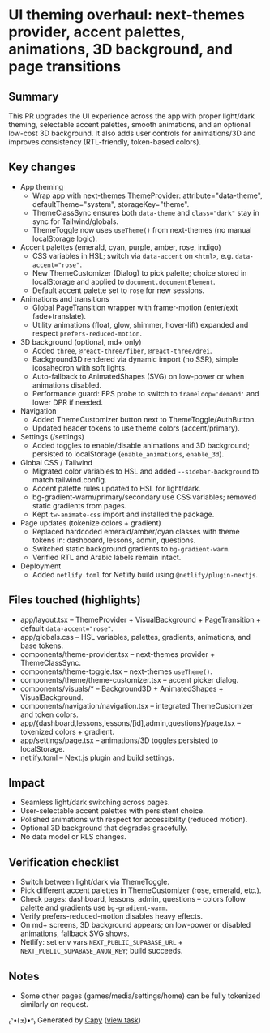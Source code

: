 # UI theming overhaul: next-themes provider, accent palettes, animations, 3D background, and page transitions

## Summary
This PR upgrades the UI experience across the app with proper light/dark theming, selectable accent palettes, smooth animations, and an optional low-cost 3D background. It also adds user controls for animations/3D and improves consistency (RTL-friendly, token-based colors).

## Key changes
- App theming
  - Wrap app with next-themes ThemeProvider: attribute="data-theme", defaultTheme="system", storageKey="theme".
  - ThemeClassSync ensures both `data-theme` and `class="dark"` stay in sync for Tailwind/globals.
  - ThemeToggle now uses `useTheme()` from next-themes (no manual localStorage logic).
- Accent palettes (emerald, cyan, purple, amber, rose, indigo)
  - CSS variables in HSL; switch via `data-accent` on `<html>`, e.g. `data-accent="rose"`.
  - New ThemeCustomizer (Dialog) to pick palette; choice stored in localStorage and applied to `document.documentElement`.
  - Default accent palette set to `rose` for new sessions.
- Animations and transitions
  - Global PageTransition wrapper with framer-motion (enter/exit fade+translate).
  - Utility animations (float, glow, shimmer, hover-lift) expanded and respect `prefers-reduced-motion`.
- 3D background (optional, md+ only)
  - Added `three`, `@react-three/fiber`, `@react-three/drei`.
  - Background3D rendered via dynamic import (no SSR), simple icosahedron with soft lights.
  - Auto-fallback to AnimatedShapes (SVG) on low-power or when animations disabled.
  - Performance guard: FPS probe to switch to `frameloop='demand'` and lower DPR if needed.
- Navigation
  - Added ThemeCustomizer button next to ThemeToggle/AuthButton.
  - Updated header tokens to use theme colors (accent/primary).
- Settings (/settings)
  - Added toggles to enable/disable animations and 3D background; persisted to localStorage (`enable_animations`, `enable_3d`).
- Global CSS / Tailwind
  - Migrated color variables to HSL and added `--sidebar-background` to match tailwind.config.
  - Accent palette rules updated to HSL for light/dark.
  - bg-gradient-warm/primary/secondary use CSS variables; removed static gradients from pages.
  - Kept `tw-animate-css` import and installed the package.
- Page updates (tokenize colors + gradient)
  - Replaced hardcoded emerald/amber/cyan classes with theme tokens in: dashboard, lessons, admin, questions.
  - Switched static background gradients to `bg-gradient-warm`.
  - Verified RTL and Arabic labels remain intact.
- Deployment
  - Added `netlify.toml` for Netlify build using `@netlify/plugin-nextjs`.

## Files touched (highlights)
- app/layout.tsx – ThemeProvider + VisualBackground + PageTransition + default `data-accent="rose"`.
- app/globals.css – HSL variables, palettes, gradients, animations, and base tokens.
- components/theme-provider.tsx – next-themes provider + ThemeClassSync.
- components/theme-toggle.tsx – next-themes `useTheme()`.
- components/theme/theme-customizer.tsx – accent picker dialog.
- components/visuals/* – Background3D + AnimatedShapes + VisualBackground.
- components/navigation/navigation.tsx – integrated ThemeCustomizer and token colors.
- app/{dashboard,lessons,lessons/[id],admin,questions}/page.tsx – tokenized colors + gradient.
- app/settings/page.tsx – animations/3D toggles persisted to localStorage.
- netlify.toml – Next.js plugin and build settings.

## Impact
- Seamless light/dark switching across pages.
- User-selectable accent palettes with persistent choice.
- Polished animations with respect for accessibility (reduced motion).
- Optional 3D background that degrades gracefully.
- No data model or RLS changes.

## Verification checklist
- Switch between light/dark via ThemeToggle.
- Pick different accent palettes in ThemeCustomizer (rose, emerald, etc.).
- Check pages: dashboard, lessons, admin, questions – colors follow palette and gradients use `bg-gradient-warm`.
- Verify prefers-reduced-motion disables heavy effects.
- On md+ screens, 3D background appears; on low-power or disabled animations, fallback SVG shows.
- Netlify: set env vars `NEXT_PUBLIC_SUPABASE_URL` + `NEXT_PUBLIC_SUPABASE_ANON_KEY`; build succeeds.

## Notes
- Some other pages (games/media/settings/home) can be fully tokenized similarly on request.


₍ᐢ•(ܫ)•ᐢ₎ Generated by [Capy](https://capy.ai) ([view task](https://capy.ai/project/572f7aab-84af-11f0-a94e-3eef481a796b/task/2c25060a-ee34-48bc-999b-f83270680363))
